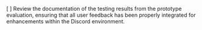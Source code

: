 [ ] Review the documentation of the testing results from the prototype evaluation, ensuring that all user feedback has been properly integrated for enhancements within the Discord environment.